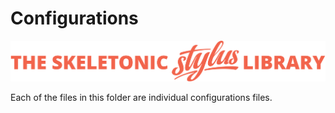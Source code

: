 # Configurations

![alt text][logo]

[logo]: ../../../images/skeletonic-stylus-readme.svg "Skeletonic Stylus Library Banner"

Each of the files in this folder are individual configurations files.
